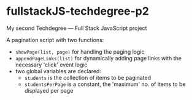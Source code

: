# fullstackJS-techdegree-p2
 My second Techdegree — Full Stack JavaScript project

A pagination script with two functions:
- `showPage(list, page)` for handling the paging logic
- `appendPageLinks(list)` for dynamically adding page links with the necessary 'click' event logic
- two global variables are declared:
    - `students` is the collection of items to be paginated
    - `studentsPerPage` is a constant, the 'maximum' no. of items to be displayed per page